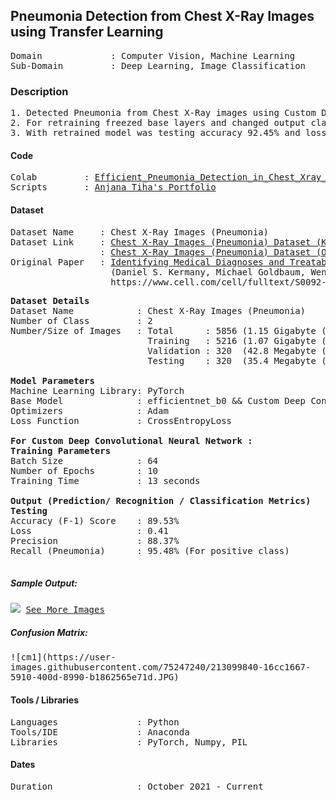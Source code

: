 ## Pneumonia Detection from Chest X-Ray Images using Transfer Learning                                             

<pre>
Domain             : Computer Vision, Machine Learning
Sub-Domain         : Deep Learning, Image Classification
</pre>

### Description
<pre>
1. Detected Pneumonia from Chest X-Ray images using Custom Deep Convololutional Neural Network and by retraining pretrained model “efficientnet_b0” with 169 images of X-ray.
2. For retraining freezed base layers and changed output classes to Pneumonia and Normal.
3. With retrained model was testing accuracy 92.45% and loss 0.2876 attained.
</pre>

#### Code
<pre>
Colab         : <a href=https://github.com/esorq/ml-portfolio/edit/main/projects/classification/Efficient_Pneumonia_Detection_in_Chest_Xray_Images_Using_Deep_Transfer_Learning/Efficient_Pneumonia_Detection_in_Chest_Xray_Images_Using_Deep_Transfer_Learning.ipynb>Efficient_Pneumonia_Detection_in_Chest_Xray_Images_Using_Deep_Transfer_Learning</a>
Scripts       : <a href=https://anjanatiha.wixsite.com/website>Anjana Tiha's Portfolio</a>
</pre>

#### Dataset
<pre>
Dataset Name     : Chest X-Ray Images (Pneumonia)
Dataset Link     : <a href=https://www.kaggle.com/paultimothymooney/chest-xray-pneumonia>Chest X-Ray Images (Pneumonia) Dataset (Kaggle)</a>
                 : <a href=https://data.mendeley.com/datasets/rscbjbr9sj/2>Chest X-Ray Images (Pneumonia) Dataset (Original Dataset)</a>
Original Paper   : <a href=https://www.cell.com/cell/fulltext/S0092-8674(18)30154-5>Identifying Medical Diagnoses and Treatable Diseases by Image-Based Deep Learning</a>
                   (Daniel S. Kermany, Michael Goldbaum, Wenjia Cai, M. Anthony Lewis, Huimin Xia, Kang Zhang)
                   https://www.cell.com/cell/fulltext/S0092-8674(18)30154-5
</pre>

<pre>
<b>Dataset Details</b>
Dataset Name            : Chest X-Ray Images (Pneumonia)
Number of Class         : 2
Number/Size of Images   : Total      : 5856 (1.15 Gigabyte (GB))
                          Training   : 5216 (1.07 Gigabyte (GB))
                          Validation : 320  (42.8 Megabyte (MB))
                          Testing    : 320  (35.4 Megabyte (MB))

<b>Model Parameters</b>
Machine Learning Library: PyTorch
Base Model              : efficientnet_b0 && Custom Deep Convolutional Neural Network
Optimizers              : Adam
Loss Function           : CrossEntropyLoss

<b>For Custom Deep Convolutional Neural Network : </b>
<b>Training Parameters</b>
Batch Size              : 64
Number of Epochs        : 10
Training Time           : 13 seconds

<b>Output (Prediction/ Recognition / Classification Metrics)</b>
<b>Testing</b>
Accuracy (F-1) Score    : 89.53%
Loss                    : 0.41
Precision               : 88.37%
Recall (Pneumonia)      : 95.48% (For positive class)
<!--Specificity             : -->
</pre>

##### Sample Output: 
<kbd>
<img src=https://github.com/anjanatiha/Detection-of-Pneumonia-from-Chest-X-Ray-Images/blob/master/demo/sample/sample.png>
</kbd>

<kbd>
<a href=https://github.com/anjanatiha/Detection-of-Pneumonia-from-Chest-X-Ray-Images/blob/master/demo/images/result.png>See More Images</a>
</kbd>


##### Confusion Matrix: 
<kbd>
![cm1](https://user-images.githubusercontent.com/75247240/213099840-16cc1667-5910-400d-8990-b1862565e71d.JPG)
</kbd>

#### Tools / Libraries
<pre>
Languages               : Python
Tools/IDE               : Anaconda
Libraries               : PyTorch, Numpy, PIL
</pre>

#### Dates
<pre>
Duration                : October 2021 - Current
</pre>
